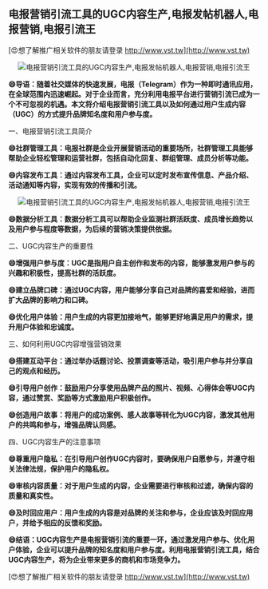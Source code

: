 ## **电报营销引流工具的UGC内容生产,电报发帖机器人,电报营销,电报引流王**

[😍想了解推广相关软件的朋友请登录 http://www.vst.tw](http://www.vst.tw)

 <center><img src="https://vst.tw/MP4/tuiguang/png/3.png" alt="电报营销引流工具的UGC内容生产,电报发帖机器人,电报营销,电报引流王"></center>

**😄导语：随着社交媒体的快速发展，电报（Telegram）作为一种即时通讯应用，在全球范围内迅速崛起。对于企业而言，充分利用电报平台进行营销引流已成为一个不可忽视的机遇。本文将介绍电报营销引流工具以及如何通过用户生成内容（UGC）的方式提升品牌知名度和用户参与度。**

一、电报营销引流工具简介

**😄社群管理工具：电报社群是企业开展营销活动的重要场所，社群管理工具能够帮助企业轻松管理和运营社群，包括自动化回复、群组管理、成员分析等功能。**

**😄内容发布工具：通过内容发布工具，企业可以定时发布宣传信息、产品介绍、活动通知等内容，实现有效的传播和引流。**

 <center><img src="https://vst.tw/MP4/tuiguang/png/6.png" alt="电报营销引流工具的UGC内容生产,电报发帖机器人,电报营销,电报引流王"></center>

**😄数据分析工具：数据分析工具可以帮助企业监测社群活跃度、成员增长趋势以及用户参与程度等数据，为后续的营销决策提供依据。**

二、UGC内容生产的重要性

**😄增强用户参与度：UGC是指用户自主创作和发布的内容，能够激发用户参与的兴趣和积极性，提高社群的活跃度。**

**😄建立品牌口碑：通过UGC内容，用户能够分享自己对品牌的喜爱和经验，进而扩大品牌的影响力和口碑。**

**😄优化用户体验：用户生成的内容更加接地气，能够更好地满足用户的需求，提升用户体验和忠诚度。**

三、如何利用UGC内容增强营销效果

**😄搭建互动平台：通过举办话题讨论、投票调查等活动，吸引用户参与并分享自己的观点和经历。**

**😄引导用户创作：鼓励用户分享使用品牌产品的照片、视频、心得体会等UGC内容，通过赞赏、奖励等方式激励用户积极创作。**

**😄创造用户故事：将用户的成功案例、感人故事等转化为UGC内容，激发其他用户的共鸣和参与，增强品牌认同感。**

四、UGC内容生产的注意事项

**😄尊重用户隐私：在引导用户创作UGC内容时，要确保用户自愿参与，并遵守相关法律法规，保护用户的隐私权。**

**😄审核内容质量：对于用户生成的内容，企业需要进行审核和过滤，确保内容的质量和真实性。**

**😄及时回应用户：用户生成的内容是对品牌的关注和参与，企业应该及时回应用户，并给予相应的反馈和奖励。**

**😄结语：UGC内容生产是电报营销引流的重要一环，通过激发用户参与、优化用户体验，企业可以提升品牌的知名度和用户参与度。利用电报营销引流工具，结合UGC内容生产，将为企业带来更多的商机和市场竞争力。**

[😍想了解推广相关软件的朋友请登录 http://www.vst.tw](http://www.vst.tw)



